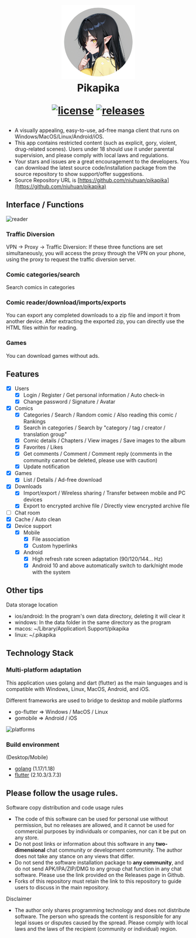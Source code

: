 <div align="center">
  <h1 align="center">
    <img src="lib/assets/icon.png" width="200">
    <br/>
    Pikapika 

[![license](https://img.shields.io/github/license/niuhuan/pikapika)](https://raw.githubusercontent.com/niuhuan/wild/master/LICENSE)
[![releases](https://img.shields.io/github/v/release/niuhuan/pikapika)](https://github.com/niuhuan/wild/releases)
  </h1>
</div>

- A visually appealing, easy-to-use, ad-free manga client that runs on Windows/MacOS/Linux/Android/iOS.
- This app contains restricted content (such as explicit, gory, violent, drug-related scenes). Users under 18 should use it under parental supervision, and please comply with local laws and regulations.
- Your stars and issues are a great encouragement to the developers. You can download the latest source code/installation package from the source repository to show support/offer suggestions.
- Source Repository URL is [https://github.com/niuhuan/pikapika](https://github.com/niuhuan/pikapika)

## Interface / Functions

![reader](images/reader.png)

### Traffic Diversion

VPN -> Proxy -> Traffic Diversion: If these three functions are set simultaneously, you will access the proxy through the VPN on your phone, using the proxy to request the traffic diversion server.

### Comic categories/search

Search comics in categories

### Comic reader/download/imports/exports

You can export any completed downloads to a zip file and import it from another device. After extracting the exported zip, you can directly use the HTML files within for reading.

### Games

You can download games without ads.

## Features

- [x] Users
    - [x] Login / Register / Get personal information / Auto check-in
    - [x] Change password / Signature / Avatar
- [x] Comics
    - [x] Categories / Search / Random comic / Also reading this comic / Rankings
    - [x] Search in categories / Search by "category / tag / creator / translation group"
    - [x] Comic details / Chapters / View images / Save images to the album
    - [x] Favorites / Likes
    - [x] Get comments / Comment / Comment reply (comments in the community cannot be deleted, please use with caution)
    - [x] Update notification
- [x] Games
    - [x] List / Details / Ad-free download
- [x] Downloads
    - [x] Import/export / Wireless sharing / Transfer between mobile and PC devices
    - [x] Export to encrypted archive file / Directly view encrypted archive file
- [ ] Chat room
- [x] Cache / Auto clean
- [x] Device support
    - [x] Mobile
        - [x] File association
        - [x] Custom hyperlinks
    - [x] Android
        - [x] High refresh rate screen adaptation (90/120/144... Hz)
        - [x] Android 10 and above automatically switch to dark/night mode with the system

## Other tips

Data storage location

- ios/android: In the program's own data directory, deleting it will clear it
- windows: In the data folder in the same directory as the program
- macos: ~/Library/Application\ Support/pikapika
- linux: ~/.pikapika

## Technology Stack

### Multi-platform adaptation

This application uses golang and dart (flutter) as the main languages and is compatible with Windows, Linux, MacOS, Android, and iOS.

Different frameworks are used to bridge to desktop and mobile platforms

- go-flutter => Windows / MacOS / Linux
- gomobile => Android / iOS

![platforms](images/platforms.png)

### Build environment

(Desktop/Mobile)

- [golang](https://golang.org/) (1.17/1.18)
- [flutter](https://flutter.dev/) (2.10.3/3.7.3)

## Please follow the usage rules.

Software copy distribution and code usage rules

- The code of this software can be used for personal use without permission, but no releases are allowed, and it cannot be used for commercial purposes by individuals or companies, nor can it be put on any store.
- Do not post links or information about this software in any **two-dimensional** chat community or development community. The author does not take any stance on any views that differ.
- Do not send the software installation package to **any community**, and do not send APK/IPA/ZIP/DMG to any group chat function in any chat software. Please use the link provided on the Releases page in Github.
- Forks of this repository must retain the link to this repository to guide users to discuss in the main repository.

Disclaimer

- The author only shares programming technology and does not distribute software. The person who spreads the content is responsible for any legal issues or disputes caused by the spread. Please comply with local laws and the laws of the recipient (community or individual) region.
